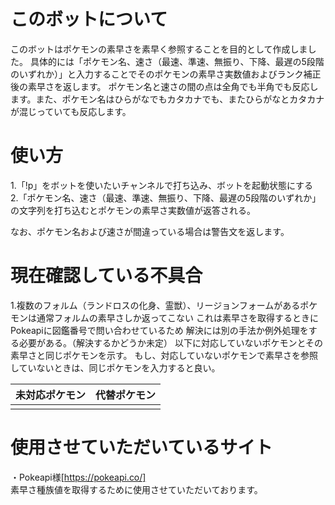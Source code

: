 # このボットについて 
このボットはポケモンの素早さを素早く参照することを目的として作成しました。
具体的には「ポケモン名、速さ（最速、準速、無振り、下降、最遅の5段階のいずれか）」と入力することでそのポケモンの素早さ実数値およびランク補正後の素早さを返します。
ポケモン名と速さの間の点は全角でも半角でも反応します。また、ポケモン名はひらがなでもカタカナでも、またひらがなとカタカナが混じっていても反応します。

# 使い方　
1.「!p」をボットを使いたいチャンネルで打ち込み、ボットを起動状態にする<br>
2.「ポケモン名、速さ（最速、準速、無振り、下降、最遅の5段階のいずれか」の文字列を打ち込むとポケモンの素早さ実数値が返答される。

なお、ポケモン名および速さが間違っている場合は警告文を返します。

# 現在確認している不具合
1.複数のフォルム（ランドロスの化身、霊獣）、リージョンフォームがあるポケモンは通常フォルムの素早さしか返ってこない
これは素早さを取得するときにPokeapiに図鑑番号で問い合わせているため
解決には別の手法か例外処理をする必要がある。（解決するかどうか未定）
以下に対応していないポケモンとその素早さと同じポケモンを示す。
もし、対応していないポケモンで素早さを参照していないときは、同じポケモンを入力すると良い。<br>

| 未対応ポケモン | 代替ポケモン |
| ---- | ---- |
|  |  |

# 使用させていただいているサイト
・Pokeapi様[https://pokeapi.co/]<br>
素早さ種族値を取得するために使用させていただいております。

